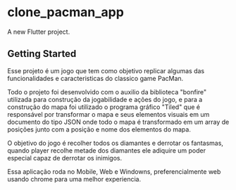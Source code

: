 # clone_pacman_app

A new Flutter project.

## Getting Started

Esse projeto é um jogo que tem como objetivo replicar algumas das funcionalidades e caracteristicas do classico game PacMan.


Todo o projeto foi desenvolvido com o auxilio da biblioteca "bonfire" utilizada para construção da jogabilidade e ações do jogo, e para
a construção do mapa foi utilizado o programa gráfico "Tiled" que é responsável por transformar o mapa e seus elementos visuais em um documento
do tipo JSON onde todo o mapa é transformado em um array de posições junto com a posição e nome dos elementos do mapa.

O objetivo do jogo é recolher todos os diamantes e derrotar os fantasmas, quando player recolhe metade dos diamantes ele adiquire
um poder especial capaz de derrotar os inimigos.


Essa aplicação roda no Mobile, Web e Windowns, preferencialmente web usando chrome para uma melhor experiencia.
